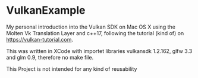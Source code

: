 # VulkanExample
My personal introduction into the Vulkan SDK on Mac OS X using the Molten Vk Translation Layer and c++17, following the tutorial (kind of) on https://vulkan-tutorial.com.

This was written in XCode with importet libraries vulkansdk 1.2.162, glfw 3.3 and glm 0.9, therefore no make file.

This Project is not intended for any kind of reusability
